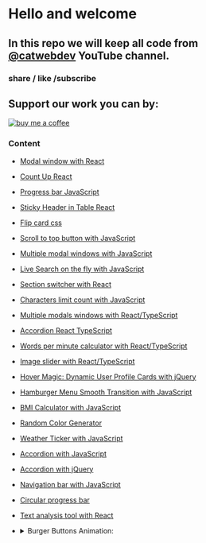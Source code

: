 # Hello and welcome

## In this repo we will keep all code from [@catwebdev](https://www.youtube.com/channel/UC2pGphugSZ0Qp2zuXSOPx0g) YouTube channel.

### share / like /subscribe

## Support our work you can by:

<a href="https://www.buymeacoffee.com/catwebdev">
<img src="https://img.buymeacoffee.com/button-api/?text=Buy me a coffee&emoji=☕&slug=catwebdev&button_colour=16eefe&font_colour=000000&font_family=Cookie&outline_colour=000000&coffee_colour=FFDD00" alt="buy me a coffee"/>
</a>

### Content

- [Modal window with React](https://www.youtube.com/watch?v=wXGjkH2OL8g)
- [Count Up React](https://www.youtube.com/watch?v=tFDq4wkgrHs)
- [Progress bar JavaScript](https://www.youtube.com/watch?v=M6htw19gHJ0)
- [Sticky Header in Table React](https://www.youtube.com/watch?v=kzMBEYAvoCc)
- [Flip card css](https://www.youtube.com/watch?v=81UNCWlS3pM)
- [Scroll to top button with JavaScript](https://www.youtube.com/watch?v=q5OrVe0zBf8)
- [Multiple modal windows with JavaScript](https://www.youtube.com/watch?v=-AU_Y-73fyI)
- [Live Search on the fly with JavaScript](https://www.youtube.com/watch?v=-oS85d51Zy4)
- [Section switcher with React](https://www.youtube.com/watch?v=fnVBakt8Myo)
- [Characters limit count with JavaScript](https://youtu.be/hEbBexkCqDg)
- [Multiple modals windows with React/TypeScript](https://youtu.be/_WEsT2rmZq4)
- [Accordion React TypeScript](https://youtu.be/XQe_CNGqLgs)
- [Words per minute calculator with React/TypeScript](https://youtu.be/4deg5FEir8U)
- [Image slider with React/TypeScript](https://youtu.be/gZ-NPMupR0U)
- [Hover Magic: Dynamic User Profile Cards with jQuery](https://youtu.be/FT3fvIwRPp4)
- [Hamburger Menu Smooth Transition with JavaScript](https://youtu.be/iIadUGpuLDA)
- [BMI Calculator with JavaScript](https://youtu.be/IFcI8PaWBH4)
- [Random Color Generator](https://youtu.be/XAznr5Zp8Ko)
- [Weather Ticker with JavaScript](https://youtu.be/GdLRPmHLDFQ)
- [Accordion with JavaScript](https://youtu.be/OGAQ2w3Ko34)
- [Accordion with jQuery](https://youtu.be/dyBv4HDrMxI)
- [Navigation bar with JavaScript](https://youtu.be/Iq77aQyx6cE)
- [Circular progress bar](https://youtu.be/k6Pq1CChokU)
- [Text analysis tool with React](https://youtu.be/oZTbl5b50H0)

- <details>
  <summary>Burger Buttons Animation:</summary>

  * [Hamburger button fall effect with CSS/JavaScript](https://youtu.be/yGDPMNmC-ec)
  * [Hamburger button go away to the left](https://youtu.be/DQGQr6FLx2w)

</details>
